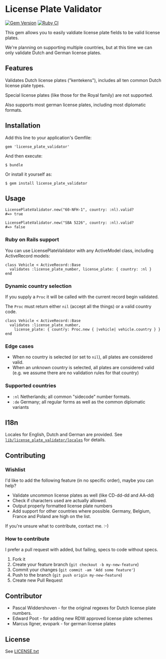 # License Plate Validator

[![Gem Version](https://badge.fury.io/rb/license_plate_validator.png)](http://badge.fury.io/rb/license_plate_validator)
[![Ruby CI](https://github.com/ariejan/license_plate_validator/actions/workflows/test.yml/badge.svg)](https://github.com/ariejan/license_plate_validator/actions)

This gem allows you to easily valdiate license plate fields to be valid
license plates.

We're planning on supporting multiple countries, but at this time we can
only validate Dutch and German license plates.

## Features

Validates Dutch license plates ("kentekens"), includes all ten common Dutch license
plate types. 

Special license plates (like those for the Royal family) are not supported.

Also supports most german license plates, including most diplomatic formats.

## Installation

Add this line to your application's Gemfile:

    gem 'license_plate_validator'

And then execute:

    $ bundle

Or install it yourself as:

    $ gem install license_plate_validator

## Usage

    LicensePlateValidator.new("60-NFH-1", country: :nl).valid?
    #=> true

    LicensePlateValidator.new("SBA 5226", country: :nl).valid?
    #=> false

### Ruby on Rails support

You can use LicensePlateValidator with any ActiveModel class, including 
ActiveRecord models:

    class Vehicle < ActiveRecord::Base
      validates :license_plate_number, license_plate: { country: :nl }
    end

### Dynamic country selection

If you supply a `Proc` it will be called with the current record begin validated.

The `Proc` must return either `nil` (accept all the things) or a valid country code.

    class Vehicle < ActiveRecord::Base
      validates :license_plate_number,
        license_plate: { country: Proc.new { |vehicle| vehicle.country } }
    end

### Edge cases

 * When no country is selected (or set to `nil`), all plates are considered valid.
 * When an unknown country is selected, all plates are considered valid (e.g. we assume there are no validation rules for that country)

### Supported countries

 * `:nl` Netherlands; all common "sidecode" number formats.
 * `:de` Germany; all regular forms as well as the common diplomatic variants

## I18n

Locales for English, Dutch and German are provided. See [`lib/license_plate_validator/locales`](https://github.com/ariejan/license_plate_validator/tree/master/lib/license_plate_validator/locales)
for details.

## Contributing

### Wishlist

I'd like to add the following feature (in no specific order), maybe you can help?

 * Validate uncommon license plates as well (like CD-dd-dd and AA-dd)
 * Check if characters used are actually allowed.
 * Output properly formatted license plate numbers
 * Add support for other countries where possible. Germany, Belgium, France and Poland are high on the list.

If you're unsure what to contribute, contact me. :-)

### How to contribute

I prefer a pull request with added, but failing, specs to code without
specs.

1. Fork it
2. Create your feature branch (`git checkout -b my-new-feature`)
3. Commit your changes (`git commit -am 'Add some feature'`)
4. Push to the branch (`git push origin my-new-feature`)
5. Create new Pull Request

## Contributor

 * Pascal Widdershoven - for the original regexes for Dutch license plate numbers.
 * Edward Poot - for adding new RDW approved license plate schemes
 * Marcus Ilgner, evopark - for german license plates

## License

See [LICENSE.txt](https://github.com/ariejan/license_plate_validator/blob/master/LICENSE.txt)

